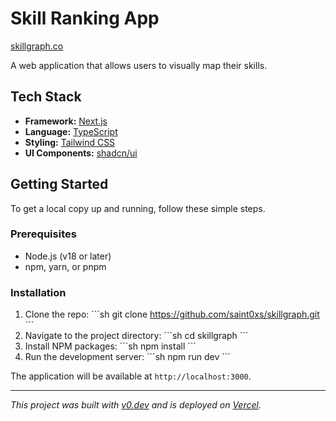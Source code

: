 # Skill Ranking App
[skillgraph.co](https://skillgraph.co)

A web application that allows users to visually map their skills.

## Tech Stack

-   **Framework:** [Next.js](https://nextjs.org/)
-   **Language:** [TypeScript](https://www.typescriptlang.org/)
-   **Styling:** [Tailwind CSS](https://tailwindcss.com/)
-   **UI Components:** [shadcn/ui](https://ui.shadcn.com/)

## Getting Started

To get a local copy up and running, follow these simple steps.

### Prerequisites

-   Node.js (v18 or later)
-   npm, yarn, or pnpm

### Installation

1.  Clone the repo:
    \`\`\`sh
    git clone https://github.com/saint0xs/skillgraph.git
    \`\`\`
2.  Navigate to the project directory:
    \`\`\`sh
    cd skillgraph
    \`\`\`
3.  Install NPM packages:
    \`\`\`sh
    npm install
    \`\`\`
4.  Run the development server:
    \`\`\`sh
    npm run dev
    \`\`\`

The application will be available at `http://localhost:3000`.

---

*This project was built with [v0.dev](https://v0.dev) and is deployed on [Vercel](https://vercel.com).*
